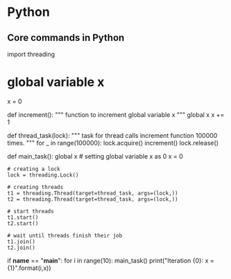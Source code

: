 # Python

## Core commands in Python

import threading

# global variable x
x = 0

def increment():
	"""
	function to increment global variable x
	"""
	global x
	x += 1

def thread_task(lock):
	"""
	task for thread
	calls increment function 100000 times.
	"""
	for _ in range(100000):
		lock.acquire()
		increment()
		lock.release()

def main_task():
	global x
	# setting global variable x as 0
	x = 0

	# creating a lock
	lock = threading.Lock()

	# creating threads
	t1 = threading.Thread(target=thread_task, args=(lock,))
	t2 = threading.Thread(target=thread_task, args=(lock,))

	# start threads
	t1.start()
	t2.start()

	# wait until threads finish their job
	t1.join()
	t2.join()

if __name__ == "__main__":
	for i in range(10):
		main_task()
		print("Iteration {0}: x = {1}".format(i,x))
